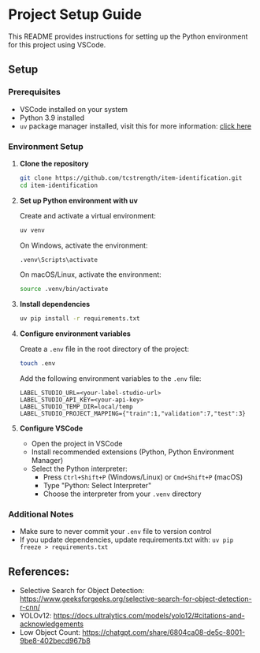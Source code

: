 # Project Setup Guide

This README provides instructions for setting up the Python environment for this project using VSCode.

## Setup

### Prerequisites

- VSCode installed on your system
- Python 3.9 installed
- `uv` package manager installed, visit this for more information: [click here](https://docs.astral.sh/uv/getting-started/installation/)

### Environment Setup

1. **Clone the repository**

   ```bash
   git clone https://github.com/tcstrength/item-identification.git
   cd item-identification
   ```

2. **Set up Python environment with uv**

   Create and activate a virtual environment:

   ```bash
   uv venv
   ```

   On Windows, activate the environment:
   ```bash
   .venv\Scripts\activate
   ```

   On macOS/Linux, activate the environment:
   ```bash
   source .venv/bin/activate
   ```

3. **Install dependencies**

   ```bash
   uv pip install -r requirements.txt
   ```

4. **Configure environment variables**

   Create a `.env` file in the root directory of the project:

   ```bash
   touch .env
   ```

   Add the following environment variables to the `.env` file:

   ```
   LABEL_STUDIO_URL=<your-label-studio-url>
   LABEL_STUDIO_API_KEY=<your-api-key>
   LABEL_STUDIO_TEMP_DIR=local/temp
   LABEL_STUDIO_PROJECT_MAPPING={"train":1,"validation":7,"test":3}
   ```

5. **Configure VSCode**

   - Open the project in VSCode
   - Install recommended extensions (Python, Python Environment Manager)
   - Select the Python interpreter:
     - Press `Ctrl+Shift+P` (Windows/Linux) or `Cmd+Shift+P` (macOS)
     - Type "Python: Select Interpreter"
     - Choose the interpreter from your `.venv` directory

### Additional Notes

- Make sure to never commit your `.env` file to version control
- If you update dependencies, update requirements.txt with: `uv pip freeze > requirements.txt`

## References:
- Selective Search for Object Detection: https://www.geeksforgeeks.org/selective-search-for-object-detection-r-cnn/
- YOLOv12: https://docs.ultralytics.com/models/yolo12/#citations-and-acknowledgements
- Low Object Count: https://chatgpt.com/share/6804ca08-de5c-8001-9be8-402becd967b8
